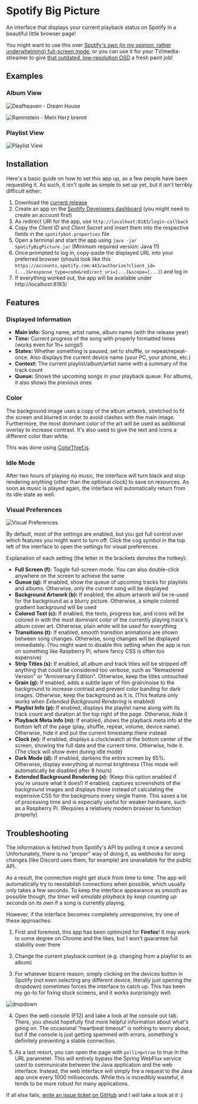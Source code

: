 # Spotify Big Picture

An interface that displays your current playback status on Spotify in a beautiful little browser page!

You might want to use this over [Spotify's own (in my opinion, rather underwhelming) full-screen mode](https://i.imgur.com/dvreOAX.jpg), or you can use it for your TV/media-streamer to give [that outdated, low-resolution OSD](https://i.imgur.com/lNfCcrW.jpg) a fresh paint job!

## Examples
### Album View
![Deafheaven - Dream House](https://i.imgur.com/O4xEa1V.png)

![Rammstein - Mein Herz brennt](https://i.imgur.com/XJOZgtZ.png)

### Playlist View
![Playlist View](https://i.imgur.com/30nknxN.png)

## Installation
Here's a basic guide on how to set this app up, as a few people have been requesting it. As such, it isn't quite as simple to set up yet, but it isn't terribly difficult either:

1. Download the [current release](https://github.com/Selbi182/SpotifyBigPicture/releases)
2. Create an app on the [Spotify Developers dashboard](https://developer.spotify.com/dashboard) (you might need to create an account first)
3. As redirect URI for the app, use `http://localhost:8183/login-callback`
4. Copy the *Client ID* and *Client Secret* and insert them into the respective fields in the `spotifybot.properties` file
5. Open a terminal and start the app using `java -jar SpotifyBigPicture.jar` (Minimum required version: Java 11)
6. Once prompted to log in, copy-paste the displayed URL into your preferred browser (should look like this `https://accounts.spotify.com:443/authorize?client_id=[...]&response_type=code&redirect_uri=[...]&scope=[...]`) and log in
7. If everything worked out, the app will be available under http://localhost:8183/

## Features
### Displayed Information
* **Main info:** Song name, artist name, album name (with the release year)
* **Time:** Current progress of the song with properly formatted times (works even for 1h+ songs!)
* **States:** Whether something is paused, set to shuffle, or repeat/repeat-once. Also displays the current device name (your PC, your phone, etc.)
* **Context:** The current playlist/album/artist name with a summary of the track count
* **Queue:** Shows the upcoming songs in your playback queue. For albums, it also shows the previous ones

### Color
The background image uses a copy of the album artwork, stretched to fit the screen and blurred in order to avoid clashes with the main image. Furthermore, the most dominant color of the art will be used as additional overlay to increase contrast. It's also used to give the text and icons a different color than white.

This was done using [ColorThief.js](https://lokeshdhakar.com/projects/color-thief).

### Idle Mode
After two hours of playing no music, the interface will turn black and stop rendering anything (other than the optional clock) to save on resources. As soon as music is played again, the interface will automatically return from its idle state as well.

### Visual Preferences
![Visual Preferences](https://i.imgur.com/RIFcQxq.png)

By default, most of the settings are enabled, but you got full control over which features you might want to turn off. Click the cog symbol in the top left of the interface to open the settings for visual preferences.

Explanation of each setting (the letter in the brackets denotes the hotkey):

* **Full Screen (f):** Toggle full-screen mode. You can also double-click anywhere on the screen to achieve the same
* **Queue (q):** If enabled, show the queue of upcoming tracks for playlists and albums. Otherwise, only the current song will be displayed
* **Background Artwork (b):** If enabled, the album artwork will be re-used for the background as a blurry picture. Otherwise, a simple colored gradient background will be used
* **Colored Text (c):** If enabled, the texts, progress bar, and icons will be colored in with the most dominant color of the currently playing track's album cover art. Otherwise, plain white will be used for everything
* **Transitions (t):** If enabled, smooth transition animations are shown between song changes. Otherwise, song changes will be displayed immediately. (You might want to disable this setting when the app is run on something like Raspberry Pi, where fancy CSS is often too expensive)
* **Strip Titles (s):** If enabled, all album and track titles will be stripped off anything that could be considered too verbose, such as "Remastered Version" or "Anniversary Edition". Otherwise, keep the titles untouched
* **Grain (g):** If enabled, adds a subtle layer of film grain/noise to the background to increase contrast and prevent color banding for dark images. Otherwise, keep the background as it is. (This feature only works when *Extended Background Rendering* is enabled)
* **Playlist Info (p):** If enabled, displays the playlist name along with its track count and duration at the top right of the page. Otherwise, hide it
* **Playback Meta Info (m):** If enabled, shows the playback meta info at the bottom left of the page (play, shuffle, repeat, volume, device name). Otherwise, hide it and put the current timestamp there instead
* **Clock (w):** If enabled, displays a clock/watch at the bottom center of the screen, showing the full date and the current time. Otherwise, hide it. (The clock will show even during idle mode)
* **Dark Mode (d):** If enabled, darkens the entire screen by 65%. Otherwise, display everything at normal brightness (This mode will automatically be disabled after 8 hours)
* **Extended Background Rendering (x):** (Keep this option enabled if you're unsure what it does!) If enabled, captures screenshots of the background images and displays those instead of calculating the expensive CSS for the backgrouns every single frame. This saves a lot of processing time and is especially useful for weaker hardware, such as a Raspberry Pi. (Requires a relatively modern browser to function properly)

## Troubleshooting
The information is fetched from Spotify's API by polling it once a second. Unfortunately, there is no "proper" way of doing it, as webhooks for song changes (like Discord uses them, for example) are unavailable for the public API.

As a result, the connection might get stuck from time to time. The app will automatically try to reestablish connections when possible, which usually only takes a few seconds. To keep the interface appearance as smooth as possible though, _the timer will simulate playback by keep counting up seconds on its own_ if a song is currently playing.

However, if the interface becomes completely unresponsive, try one of these approaches:

1. First and foremost, this app has been optimized for **Firefox**! It may work to some degree on Chrome and the likes, but I won't guarantee full stability over there

2. Change the current playback context (e.g. changing from a playlist to an album)

3. For whatever bizarre reason, simply clicking on the devices button in Spotify (not even selecting any different device, literally just opening the dropdown) sometimes forces the interface to catch up. This has been my go-to for fixing stuck screens, and it works surprisingly well:

![dropdown](https://user-images.githubusercontent.com/8850085/206453960-12d34f5e-03c0-41a0-aba1-7c214de4e53e.png)

4. Open the web console (F12) and take a look at the console out tab. There, you should hopefully find more helpful information about what's going on. The occasional "heartbeat timeout" is nothing to worry about, but if the console is just getting spammed with errors, something's definitely preventing a stable connection.

5. As a last resort, you can open the page with `polling=true` to true in the URL parameter. This will entirely bypass the Spring WebFlux service used to communicate between the Java application and the web interface. Instead, the web interface will simply fire a request to the Java app once every 1000 milliseconds. While this is incredibly wasteful, it tends to be more robust for many applications.

If all else fails, [write an issue ticket on GitHub](https://github.com/Selbi182/SpotifyBigPicture/issues) and I will take a look at it :)
